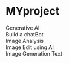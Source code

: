 # MYproject
Generative AI 
<br>
Build a chatBot <br>
Image Analysis<br>
Image Edit using AI<br>
Image Generation Text<br>
